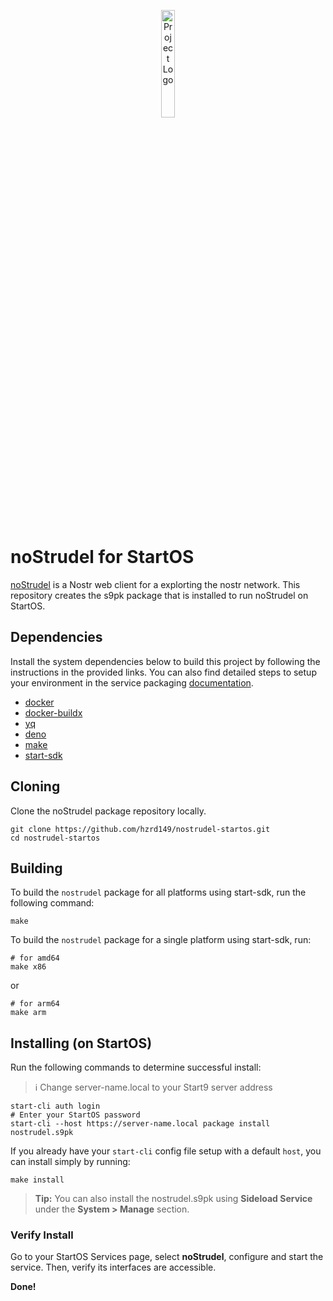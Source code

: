 <p align="center">
  <img src="https://raw.githubusercontent.com/hzrd149/nostrudel/next/screenshots/icon.svg" alt="Project Logo" width="21%">
</p>

# noStrudel for StartOS

[noStrudel](https://github.com/hzrd149/nostrudel) is a Nostr web client for a explorting the nostr network. This repository creates the s9pk package that is installed to run noStrudel on StartOS.

## Dependencies

Install the system dependencies below to build this project by following the instructions in the provided links. You can also find detailed steps to setup your environment in the service packaging [documentation](https://github.com/Start9Labs/service-pipeline#development-environment).

- [docker](https://docs.docker.com/get-docker)
- [docker-buildx](https://docs.docker.com/buildx/working-with-buildx/)
- [yq](https://mikefarah.gitbook.io/yq)
- [deno](https://deno.land/)
- [make](https://www.gnu.org/software/make/)
- [start-sdk](https://github.com/Start9Labs/start-os/tree/master/backend)

## Cloning

Clone the noStrudel package repository locally.

```
git clone https://github.com/hzrd149/nostrudel-startos.git
cd nostrudel-startos
```

## Building

To build the `nostrudel` package for all platforms using start-sdk, run the following command:

```
make
```

To build the `nostrudel` package for a single platform using start-sdk, run:

```
# for amd64
make x86
```
or
```
# for arm64
make arm
```

## Installing (on StartOS)

Run the following commands to determine successful install:
> :information_source: Change server-name.local to your Start9 server address

```
start-cli auth login
# Enter your StartOS password
start-cli --host https://server-name.local package install nostrudel.s9pk
```

If you already have your `start-cli` config file setup with a default `host`, you can install simply by running:

```
make install
```

> **Tip:** You can also install the nostrudel.s9pk using **Sideload Service** under the **System > Manage** section.

### Verify Install

Go to your StartOS Services page, select **noStrudel**, configure and start the service. Then, verify its interfaces are accessible.

**Done!**
